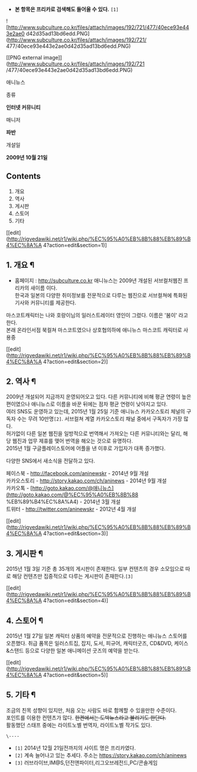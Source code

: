 * **본 항목은 프리카로 검색해도 들어올 수 있다.** `[1]`

![http://www.subculture.co.kr/files/attach/images/192/721/477/40ece93e443e2ae0
d42d35ad13bd6edd.PNG](http://www.subculture.co.kr/files/attach/images/192/721/
477/40ece93e443e2ae0d42d35ad13bd6edd.PNG)

[[PNG external image]](http://www.subculture.co.kr/files/attach/images/192/721
/477/40ece93e443e2ae0d42d35ad13bd6edd.PNG)

  

애니뉴스

종류

**인터넷 커뮤니티**

매니저

**파반**

개설일

**2009년 10월 21일**
  

## Contents

    

1. 개요 
2. 역사 
3. 게시판 
4. 스토어 
5. 기타 

[[edit](http://rigvedawiki.net/r1/wiki.php/%EC%95%A0%EB%8B%88%EB%89%B4%EC%8A%A
4?action=edit&section=1)]

## 1. 개요 ¶

  * 홈페이지 : <http://subculture.co.kr>
애니뉴스는 2009년 개설된 서브컬처웹진 프리카의 새이름 이다.  
한국과 일본의 다양한 취미정보를 전문적으로 다루는 웹진으로 서브컬쳐에 특화된 기사와 커뮤니티를 제공한다.

  

마스코트캐릭터는 나와 호랑이님의 일러스트레이터 영인이 그렸다. 이름은 '봄이' 라고 한다.  
본래 온라인서점 북컬쳐 마스코트였으나 상호협의하에 애니뉴스 마스코트 캐릭터로 사용중

[[edit](http://rigvedawiki.net/r1/wiki.php/%EC%95%A0%EB%8B%88%EB%89%B4%EC%8A%A
4?action=edit&section=2)]

## 2. 역사 ¶

2009년 개설되어 지금까지 운영되어오고 있다. 다른 커뮤니티에 비해 평균 연령이 높은 편이였으나 애니뉴스로 이름을 바꾼 뒤에는 점차 평균
연령이 낮아지고 있다.  
여러 SNS도 운영하고 있는데, 2015년 1월 25일 기준 애니뉴스 카카오스토리 체널의 구독자 수는 무려 10만명`[2]`. 서브컬쳐 계열
카카오스토리 채널 중에서 구독자가 가장 많다.  
허가없이 다른 일본 웹진을 일방적으로 번역해서 가져오는 다른 커뮤니티와는 달리, 해당 웹진과 업무 제휴를 맺어 번역을 해오는 것으로
유명하다.  
2015년 1월 구글플레이스토어에 어플을 낸 이후로 가입자가 대폭 증가했다.

  

다양한 SNS에서 새소식을 전달하고 있다.

  

페이스북 - <http://facebook.com/aninewskr> \- 2014년 9월 개설  
카카오스토리 - <http://story.kakao.com/ch/aninews> \- 2014년 9월 개설  
카카오톡 - [http://goto.kakao.com/@애니뉴스](http://goto.kakao.com/@%EC%95%A0%EB%8B%88
%EB%89%B4%EC%8A%A4) \- 2014년 3월 개설  
트위터 - <http://twitter.com/aninewskr> \- 2012년 4월 개설

[[edit](http://rigvedawiki.net/r1/wiki.php/%EC%95%A0%EB%8B%88%EB%89%B4%EC%8A%A
4?action=edit&section=3)]

## 3. 게시판 ¶

2015년 1월 3일 기준 총 35개의 게시판이 존재한다. 일부 컨텐츠의 경우 소모임으로 따로 해당 컨텐츠만 집중적으로 다루는 게시판이
존재한다.`[3]`

[[edit](http://rigvedawiki.net/r1/wiki.php/%EC%95%A0%EB%8B%88%EB%89%B4%EC%8A%A
4?action=edit&section=4)]

## 4. 스토어 ¶

2015년 1월 27일 일본 캐릭터 상품의 예약을 전문적으로 진행하는 애니뉴스 스토어를 오픈했다. 취급 품목은 일러스트집, 잡지, 도서,
피규어, 캐릭터굿즈, CD&DVD, 케이스&스탠드 등으로 다양한 일본 애니메이션 굿즈의 예약을 받는다.

[[edit](http://rigvedawiki.net/r1/wiki.php/%EC%95%A0%EB%8B%88%EB%89%B4%EC%8A%A
4?action=edit&section=5)]

## 5. 기타 ¶

조금의 친목 성향이 있지만, 처음 오는 사람도 바로 함께할 수 있을만한 수준이다.  
포인트를 이용한 컨텐츠가 많다. <del>한켠에서는 도박뉴스라고 불리기도 한단다.</del>  
활동했던 스태프 중에는 라이트노벨 번역자, 라이트노벨 작가도 있다.

`\----`

  * `[1]` 2014년 12월 21일전까지의 사이트 명은 프리카였다.
  * `[2]` 계속 늘어나고 있는 추세다. 주소는 <https://story.kakao.com/ch/aninews>
  * `[3]` 러브라이브,IM@S,던전앤파이터,리그오브레전드,PC/콘솔게임

